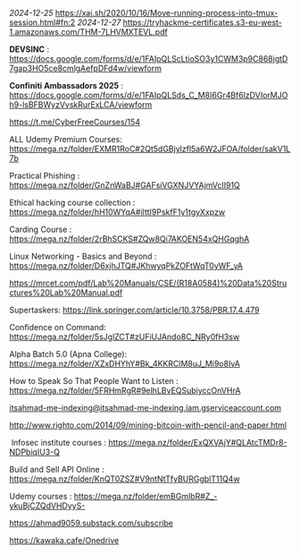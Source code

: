 _2024-12-25_
https://xai.sh/2020/10/16/Move-running-process-into-tmux-session.html#fn:2
_2024-12-27_
https://tryhackme-certificates.s3-eu-west-1.amazonaws.com/THM-7LHVMXTEVL.pdf

**DEVSINC** : https://docs.google.com/forms/d/e/1FAIpQLScLtioSO3y1CWM3p9C868jgtD7gap3HO5ce8cmlgAefpDFd4w/viewform

**Confiniti Ambassadors 2025** : https://docs.google.com/forms/d/e/1FAIpQLSds_C_M8I6Gr4Bf6lzDVIorMJOh9-lsBFBWyzVvskRurExLCA/viewform

https://t.me/CyberFreeCourses/154

ALL Udemy Premium Courses: https://mega.nz/folder/EXMR1RoC#2Qt5dGBjylzfl5a6W2JFOA/folder/sakV1L7b

Practical Phishing : https://mega.nz/folder/GnZnWaBJ#GAFsiVGXNJVYAjmVclI91Q

Ethical hacking course collection : https://mega.nz/folder/hH10WYqA#ilttI9PskfF1y1tgyXxpzw

Carding Course : https://mega.nz/folder/2rBhSCKS#ZQw8Qi7AKOEN54xQHGqghA

Linux Networking - Basics and Beyond : https://mega.nz/folder/D6xjhJTQ#JKhwyqPkZOFtWqT0yWF_yA

https://mrcet.com/pdf/Lab%20Manuals/CSE/(R18A0584)%20Data%20Structures%20Lab%20Manual.pdf

Supertaskers: https://link.springer.com/article/10.3758/PBR.17.4.479

Confidence on Command: https://mega.nz/folder/5sJglZCT#zUFiUJAndo8C_NRy0fH3sw

Alpha Batch 5.0 (Apna College): https://mega.nz/folder/XZxDHYhY#Bk_4KKRClM8uJ_Mi9o8IvA

How to Speak So That People Want to Listen : https://mega.nz/folder/5FRHmRgR#9elhLBvEQSubiyccOnVHrA



itsahmad-me-indexing@itsahmad-me-indexing.iam.gserviceaccount.com


http://www.righto.com/2014/09/mining-bitcoin-with-pencil-and-paper.html


 lnfosec institute courses : https://mega.nz/folder/ExQXVAjY#QLAtcTMDr8-NDPbiqIU3-Q

Build and Sell API Online : https://mega.nz/folder/KnQT0ZSZ#V9ntNtTfyBURGgblT11Q4w

Udemy courses : https://mega.nz/folder/emBGmIbR#Z_-ykuBjCZQdVHDyyS-

https://ahmad9059.substack.com/subscribe

https://kawaka.cafe/Onedrive

